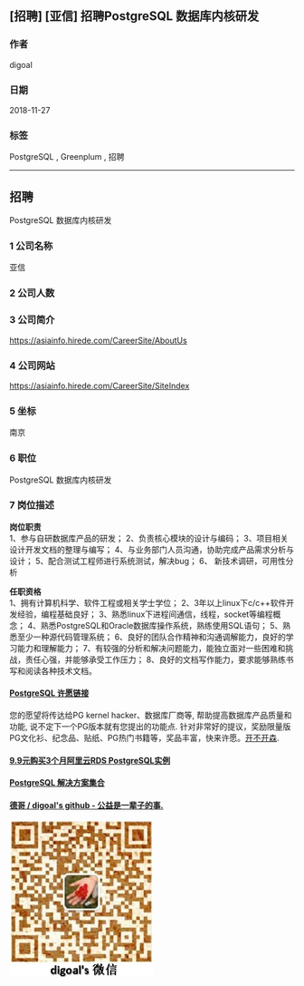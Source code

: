 ## [招聘] [亚信] 招聘PostgreSQL 数据库内核研发     
               
### 作者               
digoal              
              
### 日期              
2018-11-27              
              
### 标签              
PostgreSQL , Greenplum , 招聘            
              
----              
              
## 招聘              
PostgreSQL 数据库内核研发  
               
### 1 公司名称            
亚信   
    
### 2 公司人数            
            
### 3 公司简介            
https://asiainfo.hirede.com/CareerSite/AboutUs
    
### 4 公司网站            
https://asiainfo.hirede.com/CareerSite/SiteIndex
            
### 5 坐标              
南京      
              
### 6 职位              
PostgreSQL 数据库内核研发       
              
### 7 岗位描述         
      
**岗位职责**                                                                      
1、参与自研数据库产品的研发；
2、负责核心模块的设计与编码；
3、项目相关设计开发文档的整理与编写；
4、与业务部门人员沟通，协助完成产品需求分析与设计；
5、配合测试工程师进行系统测试，解决bug；
6、 新技术调研，可用性分析                                                                     
  
**任职资格**                                                                      
1、拥有计算机科学、软件工程或相关学士学位；
2、3年以上linux下c/c++软件开发经验，编程基础良好；
3、熟悉linux下进程间通信，线程，socket等编程概念；
4、熟悉PostgreSQL和Oracle数据库操作系统，熟练使用SQL语句；
5、熟悉至少一种源代码管理系统；
6、良好的团队合作精神和沟通调解能力，良好的学习能力和理解能力；
7、有较强的分析和解决问题能力，能独立面对一些困难和挑战，责任心强，并能够承受工作压力；
8、良好的文档写作能力，要求能够熟练书写和阅读各种技术文档。                                                                      
  
     
  
  
  
  
  
  
  
  
  
  
  
  
  
  
  
  
  
  
  
  
  
  
  
  
  
  
  
  
  
  
  
  
  
  
  
  
  
  
  
  
  
  
  
  
  
  
  
  
  
  
  
  
  
  
  
  
  
  
  
  
  
  
  
  
  
  
  
  
  
  
#### [PostgreSQL 许愿链接](https://github.com/digoal/blog/issues/76 "269ac3d1c492e938c0191101c7238216")
您的愿望将传达给PG kernel hacker、数据库厂商等, 帮助提高数据库产品质量和功能, 说不定下一个PG版本就有您提出的功能点. 针对非常好的提议，奖励限量版PG文化衫、纪念品、贴纸、PG热门书籍等，奖品丰富，快来许愿。[开不开森](https://github.com/digoal/blog/issues/76 "269ac3d1c492e938c0191101c7238216").  
  
  
#### [9.9元购买3个月阿里云RDS PostgreSQL实例](https://www.aliyun.com/database/postgresqlactivity "57258f76c37864c6e6d23383d05714ea")
  
  
#### [PostgreSQL 解决方案集合](https://yq.aliyun.com/topic/118 "40cff096e9ed7122c512b35d8561d9c8")
  
  
#### [德哥 / digoal's github - 公益是一辈子的事.](https://github.com/digoal/blog/blob/master/README.md "22709685feb7cab07d30f30387f0a9ae")
  
  
![digoal's wechat](../pic/digoal_weixin.jpg "f7ad92eeba24523fd47a6e1a0e691b59")
  
